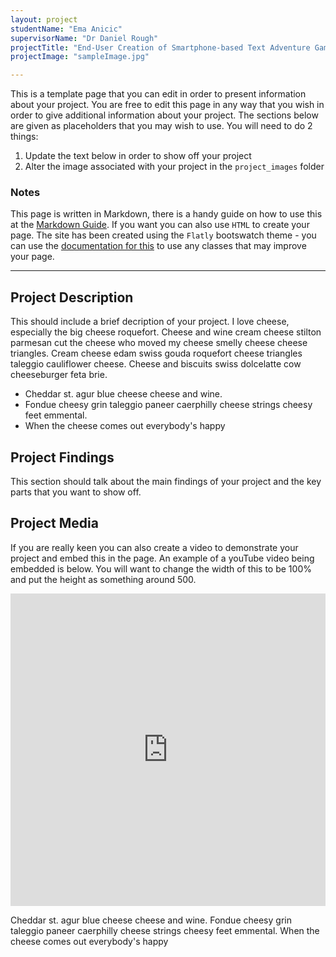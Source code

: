 ```yaml
---
layout: project
studentName: "Ema Anicic"
supervisorName: "Dr Daniel Rough"
projectTitle: "End-User Creation of Smartphone-based Text Adventure Games"
projectImage: "sampleImage.jpg"

---
```


This is a template page that you can edit in order to present information about your project. You are free to edit this page in any way that you wish in order to give additional information about your project. The sections below are given as placeholders that you may wish to use. You will need to do 2 things:

1. Update the text below in order to show off your project
2. Alter the image associated with your project in the `project_images` folder

### Notes
This page is written in Markdown, there is a handy guide on how to use this at the [Markdown Guide](https://www.markdownguide.org/cheat-sheet/). If you want you can also use `HTML` to create your page. The site has been created using the `Flatly` bootswatch theme - you can use the [documentation for this](https://bootswatch.com/flatly/) to use any classes that may improve your page.

<hr>

## Project Description
This should include a brief decription of your project. I love cheese, especially the big cheese roquefort. Cheese and wine cream cheese stilton parmesan cut the cheese who moved my cheese smelly cheese cheese triangles. Cream cheese edam swiss gouda roquefort cheese triangles taleggio cauliflower cheese. Cheese and biscuits swiss dolcelatte cow cheeseburger feta brie.

- Cheddar st. agur blue cheese cheese and wine.
- Fondue cheesy grin taleggio paneer caerphilly cheese strings cheesy feet emmental.
- When the cheese comes out everybody's happy

## Project Findings
This section should talk about the main findings of your project and the key parts that you want to show off.

## Project Media
If you are really keen you can also create a video to demonstrate your project and embed this in the page. An example of a youTube video being embedded is below. You will want to change the width of this to be 100% and put the height as something around 500.


<iframe width="100%" height="500" src="https://www.youtube.com/embed/YUEaupJk5AI" title="YouTube video player" frameborder="0" allow="accelerometer; autoplay; clipboard-write; encrypted-media; gyroscope; picture-in-picture" allowfullscreen></iframe>

Cheddar st. agur blue cheese cheese and wine. Fondue cheesy grin taleggio paneer caerphilly cheese strings cheesy feet emmental. When the cheese comes out everybody's happy
